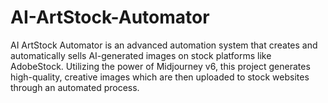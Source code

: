 # AI-ArtStock-Automator
AI ArtStock Automator is an advanced automation system that creates and automatically sells AI-generated images on stock platforms like AdobeStock. Utilizing the power of Midjourney v6, this project generates high-quality, creative images which are then uploaded to stock websites through an automated process.
